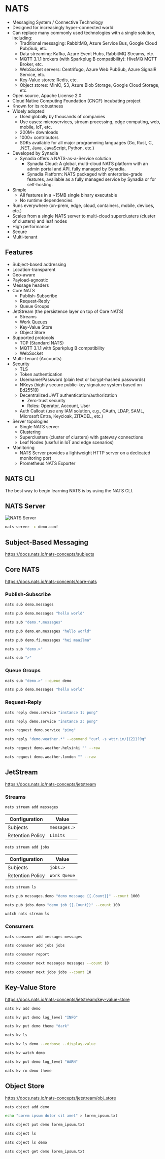 # NATS

- Messaging System / Connective Technology
- Designed for increasingly hyper-connected world
- Can replace many commonly used technologies with a single solution, including:
  - Traditional messaging: RabbitMQ, Azure Service Bus, Google Cloud Pub/Sub, etc.
  - Data streaming: Kafka, Azure Event Hubs, RabbitMQ Streams, etc.
  - MQTT 3.1.1 brokers (with Sparkplug B compatibility): HiveMQ MQTT Broker, etc.
  - WebSocket servers: Centrifugo, Azure Web PubSub, Azure SignalR Service, etc.
  - Key-Value stores: Redis, etc.
  - Object stores: MinIO, S3, Azure Blob Storage, Google Cloud Storage, etc.
- Open source, Apache License 2.0
- Cloud Native Computing Foundation (CNCF) incubating project
- Known for its robustness
- Widely adopted
  - Used globally by thousands of companies
  - Use cases: microservices, stream processing, edge computing, web, mobile, IoT, etc.
  - 200M+ downloads
  - 1000+ contributors
  - SDKs available for all major programming languages (Go, Rust, C, .NET, Java, JavaScript, Python, etc.)
- Developed by Synadia
  - Synadia offers a NATS-as-a-Service solution
    - Synadia Cloud: A global, multi-cloud NATS platform with an admin portal and API, fully managed by Synadia.
    - Synadia Platform: NATS packaged with enterprise-grade features, available as a fully managed service by Synadia or for self-hosting.
- Simple
  - All features in a ~15MB single binary executable
  - No runtime dependencies
- Runs everywhere (on-prem, edge, cloud, containers, mobile, devices, etc.)
- Scales from a single NATS server to multi-cloud superclusters (cluster of clusters) and leaf nodes
- High performance
- Secure
- Multi-tenant

## Features

- Subject-based addressing
- Location-transparent
- Geo-aware
- Payload-agnostic
- Message headers
- Core NATS
  - Publish-Subscribe
  - Request-Reply
  - Queue Groups
- JetStream (the persistence layer on top of Core NATS)
  - Streams
  - Work Queues
  - Key-Value Store
  - Object Store
- Supported protocols
  - TCP (Standard NATS)
  - MQTT 3.1.1 with Sparkplug B compatibility
  - WebSocket
- Multi-Tenant (Accounts)
- Security
  - TLS
  - Token authentication
  - Username/Password (plain text or bcrypt-hashed passwords)
  - NKeys (highly secure public-key signature system based on Ed25519)
  - Decentralized JWT authentication/authorization
    - Zero-trust security
    - Roles: Operator, Account, User
  - Auth Callout (use any IAM solution, e.g., OAuth, LDAP, SAML, Microsoft Entra, Keycloak, ZITADEL, etc.)
- Server topologies
  - Single NATS server
  - Clustering
  - Superclusters (cluster of clusters) with gateway connections
  - Leaf Nodes (useful in IoT and edge scenarios)
- Monitoring
  - NATS Server provides a lightweight HTTP server on a dedicated monitoring port
  - Prometheus NATS Exporter

## NATS CLI

The best way to begin learning NATS is by using the NATS CLI.

## NATS Server

![NATS Server](nats_server.svg)

```bash
nats-server -c demo.conf
```

## Subject-Based Messaging

https://docs.nats.io/nats-concepts/subjects

## Core NATS

https://docs.nats.io/nats-concepts/core-nats

### Publish-Subscribe

```bash
nats sub demo.messages
```

```bash
nats pub demo.messages "hello world"
```

```bash
nats sub "demo.*.messages"
```

```bash
nats pub demo.en.messages "hello world"
```

```bash
nats pub demo.fi.messages "hei maailma"
```

```bash
nats sub "demo.>"
```

```bash
nats sub ">"
```

### Queue Groups

```bash
nats sub "demo.>" --queue demo
```

```bash
nats pub demo.messages "hello world"
```

### Request-Reply

```bash
nats reply demo.service "instance 1: pong"
```

```bash
nats reply demo.service "instance 2: pong"
```

```bash
nats request demo.service "ping"
```

```bash
nats reply "demo.weather.*" --command "curl -s wttr.in/{{2}}?0q"
```

```bash
nats request demo.weather.helsinki "" --raw
```

```bash
nats request demo.weather.london "" --raw
```

## JetStream

https://docs.nats.io/nats-concepts/jetstream

### Streams

```bash
nats stream add messages
```

| Configuration    | Value        |
| ---------------- | ------------ |
| Subjects         | `messages.>` |
| Retention Policy | `Limits`     |

```bash
nats stream add jobs
```

| Configuration    | Value        |
| ---------------- | ------------ |
| Subjects         | `jobs.>`     |
| Retention Policy | `Work Queue` |

```bash
nats stream ls
```

```bash
nats pub messages.demo "demo message {{.Count}}" --count 1000
```

```bash
nats pub jobs.demo "demo job {{.Count}}" --count 100
```

```bash
watch nats stream ls
```

### Consumers

```bash
nats consumer add messages messages
```

```bash
nats consumer add jobs jobs
```

```bash
nats consumer report
```

```bash
nats consumer next messages messages --count 10
```

```bash
nats consumer next jobs jobs --count 10
```

## Key-Value Store

https://docs.nats.io/nats-concepts/jetstream/key-value-store

```bash
nats kv add demo
```

```bash
nats kv put demo log_level "INFO"
```

```bash
nats kv put demo theme "dark"
```

```bash
nats kv ls
```

```bash
nats kv ls demo --verbose --display-value
```

```bash
nats kv watch demo
```

```bash
nats kv put demo log_level "WARN"
```

```bash
nats kv rm demo theme
```

## Object Store

https://docs.nats.io/nats-concepts/jetstream/obj_store

```bash
nats object add demo
```

```bash
echo "Lorem ipsum dolor sit amet" > lorem_ipsum.txt
```

```bash
nats object put demo lorem_ipsum.txt
```

```bash
nats object ls
```

```bash
nats object ls demo
```

```bash
nats object get demo lorem_ipsum.txt
```
